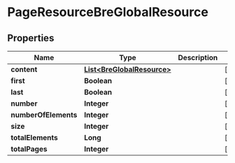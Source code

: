
# PageResourceBreGlobalResource

## Properties
Name | Type | Description | Notes
------------ | ------------- | ------------- | -------------
**content** | [**List&lt;BreGlobalResource&gt;**](BreGlobalResource.md) |  |  [optional]
**first** | **Boolean** |  |  [optional]
**last** | **Boolean** |  |  [optional]
**number** | **Integer** |  |  [optional]
**numberOfElements** | **Integer** |  |  [optional]
**size** | **Integer** |  |  [optional]
**totalElements** | **Long** |  |  [optional]
**totalPages** | **Integer** |  |  [optional]



